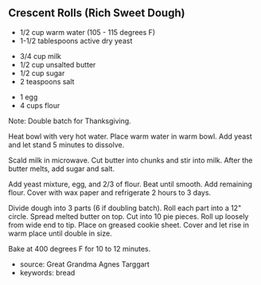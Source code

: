 Crescent Rolls (Rich Sweet Dough)
---------------------------------

- 1/2 cup warm water (105 - 115 degrees F)
- 1-1/2 tablespoons active dry yeast
<!-- -->
- 3/4 cup milk
- 1/2 cup unsalted butter
- 1/2 cup sugar
- 2 teaspoons salt
<!-- -->
- 1 egg
- 4 cups flour

Note: Double batch for Thanksgiving.

Heat bowl with very hot water.  Place warm water in warm bowl.  Add
yeast and let stand 5 minutes to dissolve.

Scald milk in microwave.  Cut butter into chunks and stir into milk.
After the butter melts, add sugar and salt.

Add yeast mixture, egg, and 2/3 of flour.  Beat until smooth.  Add
remaining flour.  Cover with wax paper and refrigerate 2 hours to 3
days.

Divide dough into 3 parts (6 if doubling batch).  Roll each part into
a 12" circle.  Spread melted butter on top.  Cut into 10 pie pieces.
Roll up loosely from wide end to tip.  Place on greased cookie sheet.
Cover and let rise in warm place until double in size.

Bake at 400 degrees F for 10 to 12 minutes.

- source: Great Grandma Agnes Targgart
- keywords: bread
